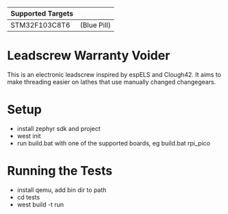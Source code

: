 | Supported Targets |  |
| ----------------- | ----- |
| STM32F103C8T6 | (Blue Pill) |

# Leadscrew Warranty Voider

This is an electronic leadscrew inspired by espELS and Clough42. It aims to make threading easier on lathes that use manually changed changegears.

# Setup
- install zephyr sdk and project
- west init
- run build.bat with one of the supported boards, eg build.bat rpi_pico

# Running the Tests
- install qemu, add bin dir to path
- cd tests
- west build -t run
